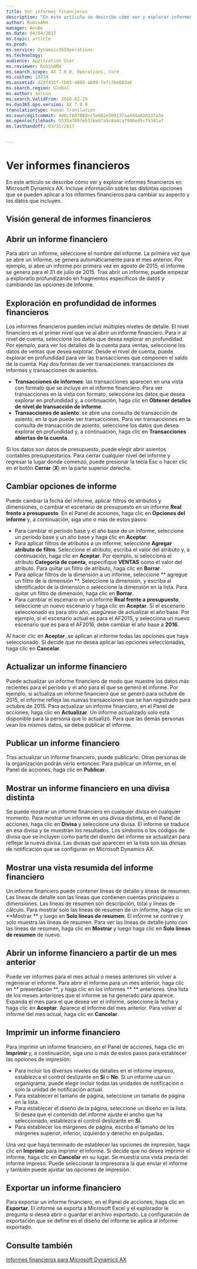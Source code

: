 ```yaml
---
title: Ver informes financieros
description: "En este artículo se describe cómo ver y explorar informes financieros en Microsoft Dynamics AX. Incluye información sobre las distintas opciones que se pueden aplicar a los informes financieros para cambiar su aspecto y los datos que incluyen."
author: RobinARH
manager: AnnBe
ms.date: 04/04/2017
ms.topic: article
ms.prod: 
ms.service: Dynamics365Operations
ms.technology: 
audience: Application User
ms.reviewer: RobinARH
ms.search.scope: AX 7.0.0, Operations, Core
ms.custom: 10334
ms.assetid: d20f435f-fb65-4068-ab09-7efc7be683a6
ms.search.region: Global
ms.author: aolson
ms.search.validFrom: 2016-02-28
ms.dyn365.ops.version: AX 7.0.0
translationtype: Human Translation
ms.sourcegitcommit: 4d6cf88788dcc5e982e509137aa444a020137a5e
ms.openlocfilehash: 5535a7897eb328e97a9c8a4ca7986ed5cf9381af
ms.lasthandoff: 03/31/2017


---
```


# <a name="view-financial-reports"></a>Ver informes financieros

En este artículo se describe cómo ver y explorar informes financieros en Microsoft Dynamics AX. Incluye información sobre las distintas opciones que se pueden aplicar a los informes financieros para cambiar su aspecto y los datos que incluyen.

<a name="financial-reporting-overview"></a>Visión general de informes financieros
----------------------------

## <a name="open-a-financial-report"></a>Abrir un informe financiero
Para abrir un informe, seleccione el nombre del informe. La primera vez que se abre un informe, se genera automáticamente para el mes anterior. Por ejemplo, si abre un informe por primera vez en agosto de 2015, el informe se genera para el 31 de julio de 2015. Tras abrir un informe, puede empezar a explorarlo profundizando en fragmentos específicos de datos y cambiando las opciones de informe.

## <a name="drill-down-on-a-financial-report"></a>Exploración en profundidad de informes financieros
Los informes financieros pueden incluir múltiples niveles de detalle. El nivel financiero es el primer nivel que ve al abrir un informe financiero. Para ir al nivel de cuenta, seleccione los datos que desea explorar en profundidad. Por ejemplo, para ver los detalles de la cuenta para ventas, seleccione los datos de ventas que desea explorar. Desde el nivel de cuenta, puede explorar en profundidad para ver las transacciones que componen el saldo de la cuenta. Hay dos formas de ver transacciones: transacciones de informes y transacciones de asientos.

-   **Transacciones de informes**: las transacciones aparecen en una vista con formato que se incluye en el informe financiero. Para ver transacciones en la vista con formato, seleccione los datos que desea explorar en profundidad y, a continuación, haga clic en **Obtener detalles de nivel de transacción de informe**.
-   **Transacciones de asiento**: se abre una consulta de transacción de asiento, en la que puede ver transacciones. Para ver transacciones en la consulta de transacción de asiento, seleccione los datos que desea explorar en profundidad y, a continuación, haga clic en **Transacciones abiertas de la cuenta**.

Si los datos son datos de presupuesto, puede elegir abrir asientos contables presupuestarios. Para cerrar cualquier nivel del informe y regresar la lugar donde comenzó, puede presionar la tecla Esc o hacer clic en el botón **Cerrar** (**X**) en la parte superior derecha.

## <a name="change-report-options"></a>Cambiar opciones de informe
Puede cambiar la fecha del informe, aplicar filtros de atributos y dimensiones, o cambiar el escenario de presupuesto en un informe **Real frente a presupuesto**. En el Panel de acciones, haga clic en **Opciones del informe** y, a continuación, siga uno o más de estos pasos:

-   Para cambiar el período base y el año base de un informe, seleccione un período base y un año base y haga clic en **Aceptar**.
-   Para aplicar filtros de atributos a un informe, seleccione **Agregar atributo de filtro**. Seleccione el atributo, escriba el valor del atributo y, a continuación, haga clic en **Aceptar**. Por ejemplo, si selecciona el atributo **Categoría de cuenta**, especifique **VENTAS** como el valor del atributo. Para quitar un filtro de atributo, haga clic en **Borrar**.
-   Para aplicar filtros de la dimensión a un informe, seleccione ** agregue un filtro de la dimensión **. Seleccione la dimensión, y escriba al identificador de la dimensión o seleccione la dimensión en la lista. Para quitar un filtro de dimensión, haga clic en **Borrar**.
-   Para cambiar el escenario en un informe **Real frente a presupuesto**, seleccione un nuevo escenario y haga clic en **Aceptar**. Si el escenario seleccionado es para otro año, asegúrese de actualizar el año base. Por ejemplo, si el escenario actual es para el AF2015, y selecciona un nuevo escenario que es para el AF2016, debe cambiar el año base a **2016**.

Al hacer clic en **Aceptar**, se aplican al informe todas las opciones que haya seleccionado. Si decide que no desea aplicar las opciones seleccionadas, haga clic en **Cancelar**.

## <a name="update-a-financial-report"></a>Actualizar un informe financiero
Puede actualizar un informe financiero de modo que muestre los datos más recientes para el período y el año para el que se generó el informe. Por ejemplo, si actualiza un informe financiero que se generó para octubre de 2015, el informe refleja las nuevas transacciones que se han registrado para octubre de 2015. Para actualizar un informe financiero, en el Panel de acciones, haga clic en **Actualizar**. Un informe actualizado solo está disponible para la persona que lo actualizó. Para que las demás personas vean los mismos datos, se debe publicar el informe.

## <a name="publish-a-financial-report"></a>Publicar un informe financiero
Tras actualizar un informe financiero, puede publicarlo. Otras personas de la organización podrán verlo entonces. Para publicar un informe, en el Panel de acciones, haga clic en **Publicar**.

## <a name="display-a-financial-report-in-a-different-currency"></a>Mostrar un informe financiero en una divisa distinta
Se puede mostrar un informe financiero en cualquier divisa en cualquier momento. Para mostrar un informe en una divisa distinta, en el Panel de acciones, haga clic en **Divisa** y seleccione una divisa. El informe se traduce en esa divisa y se muestran los resultados. Los símbolos o los códigos de divisa que se incluyen como parte del diseño del informe se actualizan para reflejar la nueva divisa. Las divisas que aparecen en la lista son las divisas de notificación que se configuran en Microsoft Dynamics AX.

## <a name="display-a-summarized-view-of-the-financial-report"></a>Mostrar una vista resumida del informe financiero
Un informe financiero puede contener líneas de detalle y líneas de resumen. Las líneas de detalle son las líneas que contienen cuentas principales o dimensiones. Las líneas de resumen son descripción, total y líneas de cálculo. Para mostrar solo las líneas de resumen de un informe, haga clic en **Mostrar ** y luego en **Solo líneas de resumen**. El informe se contrae y solo muestra las líneas de resumen. Para ver las líneas de detalle junto con las líneas de resumen, haga clic en **Mostrar** y luego haga clic en **Solo líneas de resumen** de nuevo.

## <a name="open-a-financial-report-from-a-previous-month"></a>Abrir un informe financiero a partir de un mes anterior
Puede ver informes para el mes actual o meses anteriores sin volver a regenerar el informe. Para abrir el informe para un mes anterior, haga clic en ** presentación **, y haga clic en los informes ** ** anteriores. Una lista de los meses anteriores que el informe se ha generado para aparece. Expanda el mes para el que desea ver el informe, seleccione la fecha y haga clic en **Aceptar**. Aparece el informe del mes anterior. Para volver al informe del mes actual, haga clic en **Cancelar**.

## <a name="print-a-financial-report"></a>Imprimir un informe financiero
Para imprimir un informe financiero, en el Panel de acciones, haga clic en **Imprimir** y, a continuación, siga uno o más de estos pasos para establecer las opciones de impresión:

-   Para incluir los diversos niveles de detalles en el informe impreso, establezca el control deslizante en **Sí** o **No**. Si un informe usa un organigrama, puede elegir incluir todas las unidades de notificación o solo la unidad de notificación actual.
-   Para establecer el tamaño de página, seleccione un tamaño de página en la lista.
-   Para establecer el diseño de la página, seleccione un diseño en la lista. Si desea que el contenido del informe ajuste el ancho que ha seleccionado, establezca el control deslizante en **Sí**.
-   Para establecer los márgenes de página, escriba el tamaño de los márgenes superior, inferior, izquierdo y derecho en pulgadas.

Una vez que haya terminado de establecer las opciones de impresión, haga clic en **Imprimir** para imprimir el informe. Si decide que no desea imprimir el informe, haga clic en **Cancelar** en su lugar. Se muestra una vista previa del informe impreso. Puede seleccionar la impresora a la que enviar el informe y también puede ajustar las opciones de impresión.

## <a name="export-a-financial-report"></a>Exportar un informe financiero
Para exportar un informe financiero, en el Panel de acciones, haga clic en **Exportar**. El informe se exporta a Microsoft Excel y el explorador le pregunta si desea abrir o guardar el archivo exportado. La configuración de exportación que se define en el diseño del informe se aplica al informe exportado.    

<a name="see-also"></a>Consulte también
--------

[Informes financieros para Microsoft Dynamics AX](/dynamics365/operations/dev-itpro/analytics/financial-reporting-intro)


